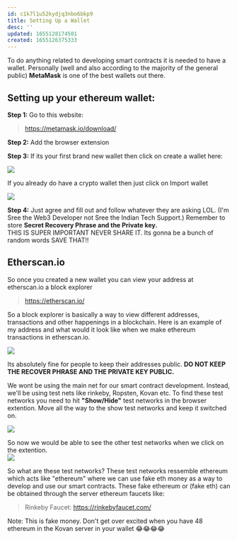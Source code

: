 ```yaml
---
id: c1k7l1u52kydjq3nbo6bkp9
title: Setting Up a Wallet
desc: ''
updated: 1655128174501
created: 1655126375333
---
```


To do anything related to developing smart contracts it is needed to have a wallet. Personally (well and also according to the majority of the general public) **MetaMask** is one of the best wallets out there.

## Setting up your ethereum wallet:

**Step 1:** Go to this website: 
> https://metamask.io/download/

**Step 2:** Add the browser extension

**Step 3:** If its your first brand new wallet then click on create a wallet here:

![](/assets/images/2022-06-13-21-28-39.png)

If you already do have a crypto wallet then just click on Import wallet
<br>

![](/assets/images/2022-06-13-21-29-20.png)

**Step 4:** Just agree and fill out and follow whatever they are asking LOL. (I'm Sree the Web3 Developer not Sree the Indian Tech Support.) Remember to store **Secret Recovery Phrase and the Private key.**  
THIS IS SUPER IMPORTANT NEVER SHARE IT. Its gonna be a bunch of random words SAVE THAT!! 


## Etherscan.io
So once you created a new wallet you can view your address at etherscan.io a block explorer
> https://etherscan.io/

So a block explorer is basically a way to view different addresses, transactions and other happenings in a blockchain. Here is an example of my address and what would it look like when we make ethereum transactions in etherscan.io. 

![](/assets/images/2022-06-13-21-37-07.png)

Its absolutely fine for people to keep their addresses public. **DO NOT KEEP THE RECOVER PHRASE AND THE PRIVATE KEY PUBLIC.** 

We wont be using the main net for our smart contract development. Instead, we'll be using test nets like rinkeby, Ropsten, Kovan etc. To find these test networks you need to hit **"Show/Hide"** test networks in the browser extention. Move all the way to the show test networks and keep it switched on.

![](/assets/images/2022-06-13-21-43-42.png)

So now we would be able to see the other test networks when we click on the extention.
<br>
![](/assets/images/2022-06-13-21-44-35.png)
    
So what are these test networks?
These test networks ressemble ethereum which acts like "ethereum" where we can use fake eth money as a way to develop and use our smart contracts. These fake ethereum or (fake eth) can be obtained through the server ethereum faucets like:

> Rinkeby Faucet: https://rinkebyfaucet.com/

Note: This is fake money. Don't get over excited when you have 48 ethereum in the Kovan server in your wallet 😂😂😂😂



